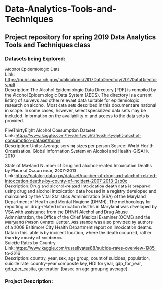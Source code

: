 # Data-Analytics-Tools-and-Techniques
## Project repository for spring 2019 Data Analytics Tools and Techniques class

### Datasets being Explored:  
  Alcohol Epidemiologic Data     
    Link: https://pubs.niaaa.nih.gov/publications/2017DataDirectory/2017DataDirectory.pdf   
    Description:  The Alcohol Epidemiologic Data Directory [PDF] is compiled by the Alcohol Epidemiologic Data System (AEDS). The                           directory is a current listing of surveys and other relevant data suitable for epidemiologic research on alcohol. Most                     data sets described in this document are national in scope. In some cases, however, select specialized data sets may be                   included. Information on the availability of and access to the data sets is provided.   

  FiveThirtyEight Alcohol Consumption Dataset   
    Link: https://www.kaggle.com/fivethirtyeight/fivethirtyeight-alcohol-consumption-dataset/home   
    Description: Units: Average serving sizes per person Source: World Health Organisation, Global Information System on Alcohol and                        Health (GISAH), 2010  
  
  State of Mayland Number of Drug and alcohol-related Intoxication Deaths by Place of Occurrence, 2007-2016   
    Link: https://catalog.data.gov/dataset/number-of-drug-and-alcohol-related-intoxication-deaths-by-county-of-incident-2007-2013-2ab0c   
    Description:    Drug and alcohol-related Intoxication death data is prepared using drug and alcohol intoxication data housed in a                         registry developed and maintained by the Vital Statistics Administration (VSA) of the Maryland                                             Department of Health and Mental Hygiene (DHMH). The methodology for reporting on drug-related intoxication deaths in                       Maryland was developed by VSA with assistance from the DHMH Alcohol and Drug Abuse Administration, the Office of the                       Chief Medical Examiner (OCME) and the Maryland Poison Control Center. Assistance was also provided by authors of a                         2008 Baltimore City Health Department report on intoxication deaths. Data in this table is by incident location, where                     the death occurred, rather than by county of residence.  
  Suicide Rates by Country  
    Link: https://www.kaggle.com/russellyates88/suicide-rates-overview-1985-to-2016  
    Description: country, year, sex, age group, count of suicides, population, suicide rate, country-year composite key, HDI for year, gdp_for_year, gdp_per_capita, generation (based on age grouping average).  
### Project Description:

